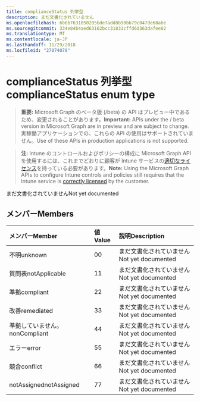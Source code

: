 ```yaml
---
title: complianceStatus 列挙型
description: まだ文書化されていません
ms.openlocfilehash: 6b6b7631050205bde7add8b90bb79c047de68abe
ms.sourcegitcommit: 334e84b4aed63162bcc31831cffd6d363dafee02
ms.translationtype: MT
ms.contentlocale: ja-JP
ms.lasthandoff: 11/29/2018
ms.locfileid: "27074078"
---
```

# <a name="compliancestatus-enum-type"></a><span data-ttu-id="19ac1-103">complianceStatus 列挙型</span><span class="sxs-lookup"><span data-stu-id="19ac1-103">complianceStatus enum type</span></span>

> <span data-ttu-id="19ac1-104">**重要:** Microsoft Graph のベータ版 (/beta) の API はプレビュー中であるため、変更されることがあります。</span><span class="sxs-lookup"><span data-stu-id="19ac1-104">**Important:** APIs under the / beta version in Microsoft Graph are in preview and are subject to change.</span></span> <span data-ttu-id="19ac1-105">実稼働アプリケーションでの、これらの API の使用はサポートされていません。</span><span class="sxs-lookup"><span data-stu-id="19ac1-105">Use of these APIs in production applications is not supported.</span></span>

> <span data-ttu-id="19ac1-106">**注:** Intune のコントロールおよびポリシーの構成に Microsoft Graph API を使用するには、これまでどおりに顧客が Intune サービスの[適切なライセンス](https://go.microsoft.com/fwlink/?linkid=839381)を持っている必要があります。</span><span class="sxs-lookup"><span data-stu-id="19ac1-106">**Note:** Using the Microsoft Graph APIs to configure Intune controls and policies still requires that the Intune service is [correctly licensed](https://go.microsoft.com/fwlink/?linkid=839381) by the customer.</span></span>

<span data-ttu-id="19ac1-107">まだ文書化されていません</span><span class="sxs-lookup"><span data-stu-id="19ac1-107">Not yet documented</span></span>
## <a name="members"></a><span data-ttu-id="19ac1-108">メンバー</span><span class="sxs-lookup"><span data-stu-id="19ac1-108">Members</span></span>
|<span data-ttu-id="19ac1-109">メンバー</span><span class="sxs-lookup"><span data-stu-id="19ac1-109">Member</span></span>|<span data-ttu-id="19ac1-110">値</span><span class="sxs-lookup"><span data-stu-id="19ac1-110">Value</span></span>|<span data-ttu-id="19ac1-111">説明</span><span class="sxs-lookup"><span data-stu-id="19ac1-111">Description</span></span>|
|:---|:---|:---|
|<span data-ttu-id="19ac1-112">不明</span><span class="sxs-lookup"><span data-stu-id="19ac1-112">unknown</span></span>|<span data-ttu-id="19ac1-113">0</span><span class="sxs-lookup"><span data-stu-id="19ac1-113">0</span></span>|<span data-ttu-id="19ac1-114">まだ文書化されていません</span><span class="sxs-lookup"><span data-stu-id="19ac1-114">Not yet documented</span></span>|
|<span data-ttu-id="19ac1-115">質問表</span><span class="sxs-lookup"><span data-stu-id="19ac1-115">notApplicable</span></span>|<span data-ttu-id="19ac1-116">1</span><span class="sxs-lookup"><span data-stu-id="19ac1-116">1</span></span>|<span data-ttu-id="19ac1-117">まだ文書化されていません</span><span class="sxs-lookup"><span data-stu-id="19ac1-117">Not yet documented</span></span>|
|<span data-ttu-id="19ac1-118">準拠</span><span class="sxs-lookup"><span data-stu-id="19ac1-118">compliant</span></span>|<span data-ttu-id="19ac1-119">2</span><span class="sxs-lookup"><span data-stu-id="19ac1-119">2</span></span>|<span data-ttu-id="19ac1-120">まだ文書化されていません</span><span class="sxs-lookup"><span data-stu-id="19ac1-120">Not yet documented</span></span>|
|<span data-ttu-id="19ac1-121">改善</span><span class="sxs-lookup"><span data-stu-id="19ac1-121">remediated</span></span>|<span data-ttu-id="19ac1-122">3</span><span class="sxs-lookup"><span data-stu-id="19ac1-122">3</span></span>|<span data-ttu-id="19ac1-123">まだ文書化されていません</span><span class="sxs-lookup"><span data-stu-id="19ac1-123">Not yet documented</span></span>|
|<span data-ttu-id="19ac1-124">準拠していません。</span><span class="sxs-lookup"><span data-stu-id="19ac1-124">nonCompliant</span></span>|<span data-ttu-id="19ac1-125">4</span><span class="sxs-lookup"><span data-stu-id="19ac1-125">4</span></span>|<span data-ttu-id="19ac1-126">まだ文書化されていません</span><span class="sxs-lookup"><span data-stu-id="19ac1-126">Not yet documented</span></span>|
|<span data-ttu-id="19ac1-127">エラー</span><span class="sxs-lookup"><span data-stu-id="19ac1-127">error</span></span>|<span data-ttu-id="19ac1-128">5</span><span class="sxs-lookup"><span data-stu-id="19ac1-128">5</span></span>|<span data-ttu-id="19ac1-129">まだ文書化されていません</span><span class="sxs-lookup"><span data-stu-id="19ac1-129">Not yet documented</span></span>|
|<span data-ttu-id="19ac1-130">競合</span><span class="sxs-lookup"><span data-stu-id="19ac1-130">conflict</span></span>|<span data-ttu-id="19ac1-131">6</span><span class="sxs-lookup"><span data-stu-id="19ac1-131">6</span></span>|<span data-ttu-id="19ac1-132">まだ文書化されていません</span><span class="sxs-lookup"><span data-stu-id="19ac1-132">Not yet documented</span></span>|
|<span data-ttu-id="19ac1-133">notAssigned</span><span class="sxs-lookup"><span data-stu-id="19ac1-133">notAssigned</span></span>|<span data-ttu-id="19ac1-134">7</span><span class="sxs-lookup"><span data-stu-id="19ac1-134">7</span></span>|<span data-ttu-id="19ac1-135">まだ文書化されていません</span><span class="sxs-lookup"><span data-stu-id="19ac1-135">Not yet documented</span></span>|





